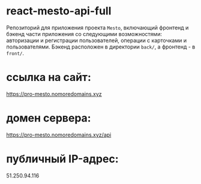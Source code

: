 # react-mesto-api-full
Репозиторий для приложения проекта `Mesto`, включающий фронтенд и бэкенд части приложения со следующими возможностями: авторизации и регистрации пользователей, операции с карточками и пользователями. Бэкенд расположен в директории `back/`, а фронтенд - в `front/`. 
  
# ссылка на сайт:

https://pro-mesto.nomoredomains.xyz

# домен сервера:

https://pro-mesto.nomoredomains.xyz/api

# публичный IP-адрес:

51.250.94.116

